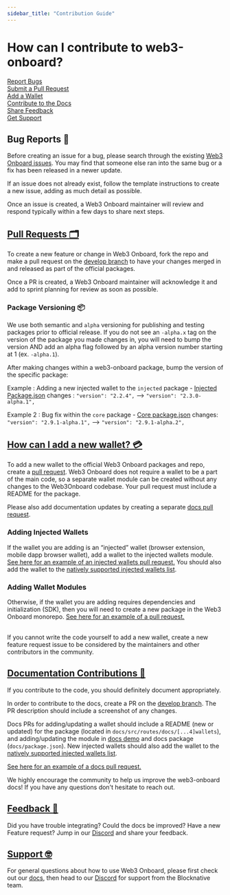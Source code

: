 ```yaml
---
sidebar_title: "Contribution Guide"
---
```


# How can I contribute to web3-onboard?

[Report Bugs](#bug-reports-🐛)<br />
[Submit a Pull Request](#pull-requests-🗂️)<br />
[Add a Wallet](#how-can-i-add-a-new-wallet-💳)<br />
[Contribute to the Docs](#documentation-contributions-📄)<br />
[Share Feedback](#feedback-💬)<br />
[Get Support](#support-🤓)<br />

## Bug Reports 🐛

Before creating an issue for a bug, please search through the existing [Web3 Onboard issues](https://github.com/blocknative/web3-onboard/issues). You may find that someone else ran into the same bug or a fix has been released in a newer update.

If an issue does not already exist, follow the template instructions to create a new issue, adding as much detail as possible.

Once an issue is created, a Web3 Onboard maintainer will review and respond typically within a few days to share next steps.

## [Pull Requests 🗂️](#pr)

To create a new feature or change in Web3 Onboard, fork the repo and make a pull request on the [develop branch](https://github.com/blocknative/web3-onboard/tree/develop) to have your changes merged in and released as part of the official packages.

Once a PR is created, a Web3 Onboard maintainer will acknowledge it and add to sprint planning for review as soon as possible.

### Package Versioning 📦

We use both semantic and `alpha` versioning for publishing and testing packages prior to official release.  If you do not see an `-alpha.x` tag on the version of the package you made changes in, you will need to bump the version AND add an alpha flag followed by an alpha version number starting at 1 (ex. `-alpha.1`).

After making changes within a web3-onboard package, bump the version of the specific package:

Example : Adding a new injected wallet to the `injected` package -
[Injected Package.json](https://github.com/blocknative/web3-onboard/blob/develop/packages/injected/package.json#L3) changes : `"version": "2.2.4",` --> `"version": "2.3.0-alpha.1",`

Example 2 : Bug fix within the `core` package -
[Core package.json](https://github.com/blocknative/web3-onboard/blob/8531a73d69365f7d584320f1c4b97a5d90f1c34e/packages/core/package.json#L3) changes: `"version": "2.9.1-alpha.1",` --> `"version": "2.9.1-alpha.2",`

## [How can I add a new wallet? 💳](#new-wallet)

To add a new wallet to the official Web3 Onboard packages and repo, create a [pull request](#pull-requests-🗂️). Web3 Onboard does not require a wallet to be a part of the main code, so a separate wallet module can be created without any changes to the Web3Onboard codebase. Your pull request must include a README for the package.  

Please also add documentation updates by creating a separate [docs pull request](#documentation-contributions-📄).

### Adding Injected Wallets
If the wallet you are adding is an “injected” wallet (browser extension, mobile dapp browser wallet), add a wallet to the injected wallets module. [See here for an example of an injected wallets pull request.](https://github.com/blocknative/web3-onboard/pull/1177/files) You should also add the wallet to the [natively supported injected wallets list](http://localhost:3000/docs/wallets/injected#injected-wallets-supported-natively).

### Adding Wallet Modules
Otherwise, if the wallet you are adding requires dependencies and initialization (SDK), then you will need to create a new package in the Web3 Onboard monorepo. [See here for an example of a pull request.](https://github.com/blocknative/web3-onboard/pull/1238/files)
<br />
<br />

If you cannot write the code yourself to add a new wallet, create a new feature request issue to be considered by the maintainers and other contributors in the community.

## [Documentation Contributions 📄](#docs)

If you contribute to the code, you should definitely document appropriately. 

In order to contribute to the docs, create a PR on the [develop branch](https://github.com/blocknative/web3-onboard/tree/develop). The PR description should include a screenshot of any changes.

Docs PRs for adding/updating a wallet should include a README (new or updated) for the package (located in `docs/src/routes/docs/[...4]wallets`), and adding/updating the module in [docs demo](https://github.com/blocknative/web3-onboard/blob/develop/docs/src/lib/services/onboard.js) and docs package (`docs/package.json`). New injected wallets should also add the wallet to the [natively supported injected wallets list](https://github.com/blocknative/web3-onboard/blob/develop/docs/src/routes/docs/%5B...4%5Dwallets/injected.md).

[See here for an example of a docs pull request.](https://github.com/blocknative/web3-onboard/pull/1544/files)

We highly encourage the community to help us improve the web3-onboard docs! If you have any questions don't hesitate to reach out.

## [Feedback 💬](#feedback)

Did you have trouble integrating? Could the docs be improved? Have a new Feature request?
Jump in our [Discord](https://discord.com/invite/KZaBVME) and share your feedback.

## [Support 🤓](#support)

For general questions about how to use Web3 Onboard, please first check out our [docs](https://onboard.blocknative.com/docs/overview/introduction#features), then head to our [Discord](https://discord.com/invite/KZaBVME) for support from the Blocknative team.
